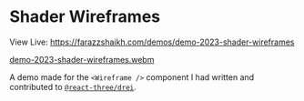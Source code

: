 # Shader Wireframes

View Live: https://farazzshaikh.com/demos/demo-2023-shader-wireframes

[demo-2023-shader-wireframes.webm](https://github.com/user-attachments/assets/a86c09f5-19cc-4af1-bec5-f45c9a582bcc)

A demo made for the `<Wireframe />` component I had written and contributed to [`@react-three/drei`](https://github.com/pmndrs/drei). 

